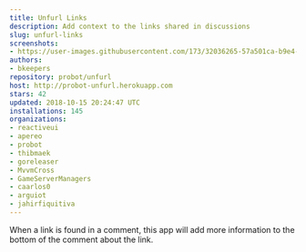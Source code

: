 ```yaml
---
title: Unfurl Links
description: Add context to the links shared in discussions
slug: unfurl-links
screenshots:
- https://user-images.githubusercontent.com/173/32036265-57a501ca-b9e4-11e7-9db3-52374fb7290c.png
authors:
- bkeepers
repository: probot/unfurl
host: http://probot-unfurl.herokuapp.com
stars: 42
updated: 2018-10-15 20:24:47 UTC
installations: 145
organizations:
- reactiveui
- apereo
- probot
- thibmaek
- goreleaser
- MvvmCross
- GameServerManagers
- caarlos0
- arguiot
- jahirfiquitiva
---
```


When a link is found in a comment, this app will add more information to the bottom of the comment about the link.

